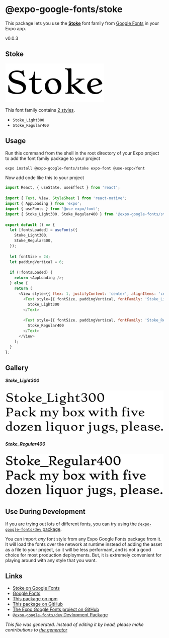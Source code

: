 # @expo-google-fonts/stoke

This package lets you use the [**Stoke**](https://fonts.google.com/specimen/Stoke) font family from [Google Fonts](https://fonts.google.com/) in your Expo app.

v0.0.3

## Stoke

![Stoke](./font-family.png)

This font family contains [2 styles](#gallery).

- `Stoke_Light300`
- `Stoke_Regular400`

## Usage

Run this command from the shell in the root directory of your Expo project to add the font family package to your project
```sh
expo install @expo-google-fonts/stoke expo-font @use-expo/font
```

Now add code like this to your project
```js
import React, { useState, useEffect } from 'react';

import { Text, View, StyleSheet } from 'react-native';
import { AppLoading } from 'expo';
import { useFonts } from '@use-expo/font';
import { Stoke_Light300, Stoke_Regular400 } from '@expo-google-fonts/stoke';

export default () => {
  let [fontsLoaded] = useFonts({
    Stoke_Light300,
    Stoke_Regular400,
  });

  let fontSize = 24;
  let paddingVertical = 6;

  if (!fontsLoaded) {
    return <AppLoading />;
  } else {
    return (
      <View style={{ flex: 1, justifyContent: 'center', alignItems: 'center' }}>
        <Text style={{ fontSize, paddingVertical, fontFamily: 'Stoke_Light300' }}>
          Stoke_Light300
        </Text>

        <Text style={{ fontSize, paddingVertical, fontFamily: 'Stoke_Regular400' }}>
          Stoke_Regular400
        </Text>
      </View>
    );
  }
};

```

## Gallery

##### Stoke_Light300
![Stoke_Light300](./d452122746813947edb624edec6a876538c722d14e0fe96ba0524f09e515f3b6.ttf.png)

##### Stoke_Regular400
![Stoke_Regular400](./fcfdfb02835f6966c5279db21b784abc2cfe9e1ec03d8c4452852483fb8f17c1.ttf.png)


## Use During Development

If you are trying out lots of different fonts, you can try using the [`@expo-google-fonts/dev` package](https://www.npmjs.com/package/@expo-google-fonts/dev).

You can import *any* font style from any Expo Google Fonts package from it. It will load the fonts
over the network at runtime instead of adding the asset as a file to your project, so it will be 
less performant, and is not a good choice for most production deployments. But, it is extremely convenient
for playing around with any style that you want.

## Links

- [Stoke on Google Fonts](https://fonts.google.com/specimen/Stoke)
- [Google Fonts](https://fonts.google.com/)
- [This package on npm](https://www.npmjs.com/package/@expo-google-fonts/stoke)
- [This package on GitHub](https://github.com/expo/google-fonts/tree/master/font-packages/stoke)
- [The Expo Google Fonts project on GitHub](https://github.com/expo/google-fonts)
- [`@expo-google-fonts/dev` Devlopment Package](https://github.com/expo/google-fonts/tree/master/font-packages/dev)


*This file was generated. Instead of editing it by head, please make contributions to [the generator](https://github.com/expo/google-fonts/tree/master/packages/generator)*
